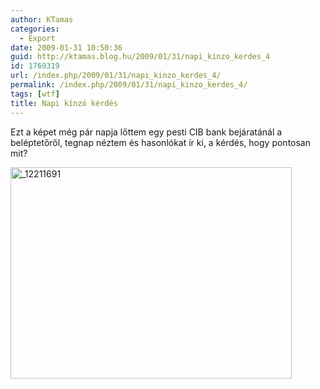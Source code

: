 ```yaml
---
author: KTamas
categories:
  - Export
date: 2009-01-31 10:50:36
guid: http://ktamas.blog.hu/2009/01/31/napi_kinzo_kerdes_4
id: 1769319
url: /index.php/2009/01/31/napi_kinzo_kerdes_4/
permalink: /index.php/2009/01/31/napi_kinzo_kerdes_4/
tags: [wtf]
title: Napi kínzó kérdés
---
```


Ezt a képet még pár napja lőttem egy pesti CIB bank bejáratánál a beléptetőről, tegnap néztem és hasonlókat ír ki, a kérdés, hogy pontosan mit? 

<img class="aligncenter size-full wp-image-116" title="_12211691" src="http://ktamas.blog.hu/media/image/200901/_12211691.jpg" alt="_12211691" width="450" height="338" />
